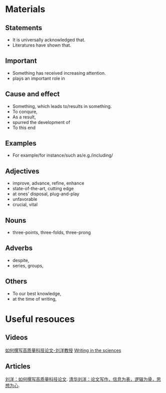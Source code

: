 # Materials
## Statements
- It is universally acknowledged that.
- Literatures have shown that.

## Important
- Something has received increasing attention.
- plays an important role in

## Cause and effect
- Something, which leads to/results in something.
- To conqure,
- As a result,
- spurred the development of
- To this end

## Examples
- For example/for instance/such as/e.g./including/

## Adjectives
- improve, advance, refine, enhance
- state-of-the-art, cutting edge
- at ones’ disposal, plug-and-play
- unfavorable
- crucial, vital

## Nouns
- three-points, three-folds, three-prong


## Adverbs
- despite, 
- series, groups,  

## Others
- To our best knowledge,
- at the time of writing,

# Useful resouces
## Videos
[如何撰写高质量科技论文-刘洋教授](https://www.bilibili.com/video/BV1HY411G7y8/?spm_id_from=333.337.search-card.all.click)
[Writing in the sciences](https://www.bilibili.com/video/BV1cW4y1W74w/)
## Articles
[刘洋：如何撰写高质量科技论文](https://zhuanlan.zhihu.com/p/378054334).
[清华刘洋：论文写作，信息为表，逻辑为骨，思想为心](https://zhuanlan.zhihu.com/p/391741805).